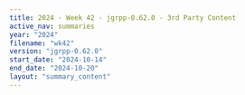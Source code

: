 ```yaml
---
title: 2024 - Week 42 - jgrpp-0.62.0 - 3rd Party Content
active_nav: summaries
year: "2024"
filename: "wk42"
version: "jgrpp-0.62.0"
start_date: "2024-10-14"
end_date: "2024-10-20"
layout: "summary_content"
---
```

